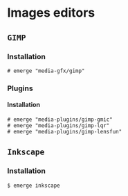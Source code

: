 # Images editors

## `GIMP`

### Installation

```ShellSession
# emerge "media-gfx/gimp"
```

### Plugins

#### Installation

```ShellSession
# emerge "media-plugins/gimp-gmic"
# emerge "media-plugins/gimp-lqr"
# emerge "media-plugins/gimp-lensfun"
```

## `Inkscape`

### Installation

```ShellSession
$ emerge inkscape
```
